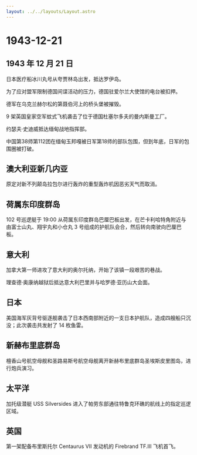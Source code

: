 ```yaml
---
layout: ../../layouts/Layout.astro
---
```


# 1943-12-21

## 1943 年 12 月 21 日

日本医疗船冰川丸号从夸贾林岛出发，抵达罗伊岛。

为了应对盟军限制德国间谍活动的压力，德国驻爱尔兰大使馆的电台被扣押。

德军在乌克兰赫尔松的第聂伯河上的桥头堡被摧毁。

9 架英国皇家空军蚊式飞机袭击了位于德国杜塞尔多夫的曼内斯曼工厂。

约瑟夫·史迪威抵达缅甸战地指挥部。

中国第38师第112团在缅甸玉邦嘎被日军第18师的部队包围，但到年底，日军的包围圈被打破。

## 澳大利亚新几内亚

原定对新不列颠岛拉包尔进行轰炸的重型轰炸机因恶劣天气而取消。

## 荷属东印度群岛

102 号巡逻艇于 19:00
从荷属东印度群岛巴厘巴板出发，在芒卡利哈特角附近与由富士山丸、翔宇丸和小仓丸
3 号组成的护航队会合，然后转向南驶向巴厘巴板。

## 意大利

加拿大第一师进攻了意大利的奥尔托纳，开始了该镇一段艰苦的巷战。

理查德·奥康纳越狱后抵达意大利巴里并与哈罗德·亚历山大会面。

## 日本

美国海军灰背号驱逐舰袭击了日本西南部附近的一支日本护航队，造成四艘船只沉没；此次袭击共发射了
14 枚鱼雷。

## 新赫布里底群岛

檀香山号航空母舰和圣路易斯号航空母舰离开新赫布里底群岛圣埃斯皮里图岛，进行炮兵演习。

## 太平洋

加托级潜艇 USS Silversides
进入了帕劳东部通往特鲁克环礁的航线上的指定巡逻区域。

## 英国

第一架配备布里斯托尔 Centaurus VII 发动机的 Firebrand TF.III
飞机首飞。